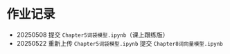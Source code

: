 # 作业记录
- 20250508 提交 `Chapter5词袋模型.ipynb`（课上跟练版）
- 20250522 重新上传 `Chapter5词袋模型.ipynb`
           提交 `Chapter8词向量模型.ipynb` 
